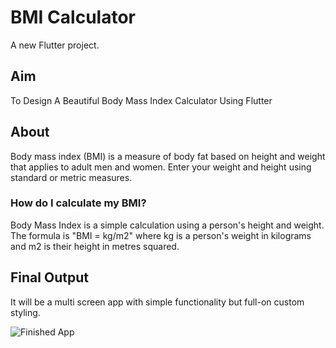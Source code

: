 # BMI Calculator

A new Flutter project.

## Aim 
To Design A Beautiful Body Mass Index Calculator Using Flutter 

## About
Body mass index (BMI) is a measure of body fat based on height and weight that applies to adult men and women. Enter your weight and height using standard or metric measures.

### How do I calculate my BMI?
Body Mass Index is a simple calculation using a person's height and weight. The formula is "BMI = kg/m2" where kg is a person's weight in kilograms and m2 is their height in metres squared.

## Final Output
It will be a multi screen app with simple functionality but full-on custom styling.

![Finished App](https://github.com/HaariRocks/Images-gifs/blob/master/bmi-calc-demo.gif)
